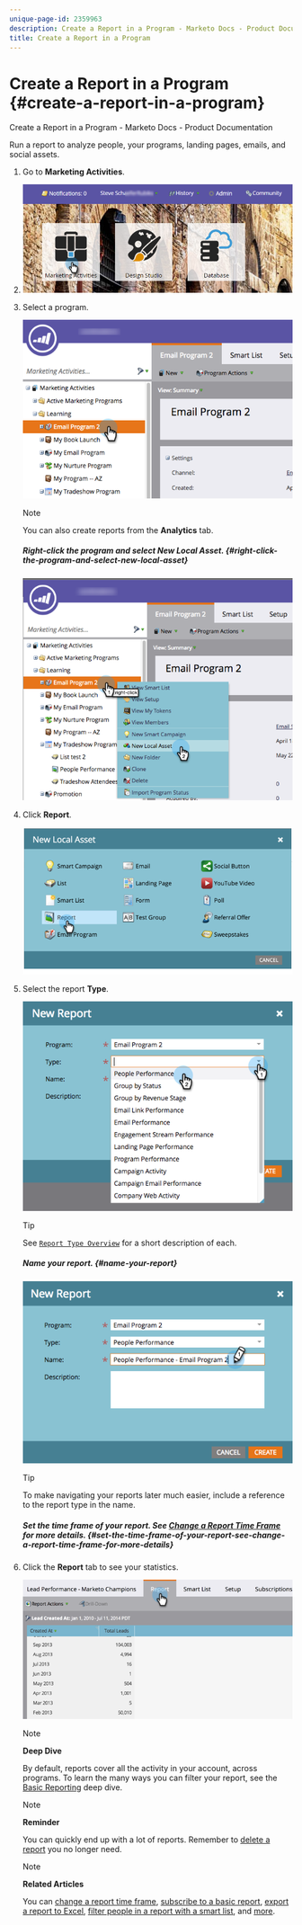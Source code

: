 ```yaml
---
unique-page-id: 2359963
description: Create a Report in a Program - Marketo Docs - Product Documentation
title: Create a Report in a Program
---
```


# Create a Report in a Program {#create-a-report-in-a-program}

Create a Report in a Program - Marketo Docs - Product Documentation

Run a report to analyze people, your programs, landing pages, emails, and social assets.

1. Go to **Marketing Activities**.
1. ![](assets/login-marketing-activities.png)

1. Select a program.

   ![](assets/selectprogramreport.png)

   >[!NOTE]
   >
   >You can also create reports from the **Analytics** tab.

   ##### Right-click the program and select New Local Asset. {#right-click-the-program-and-select-new-local-asset}

   ![](assets/programrightclick-asset.png)

1. Click **Report**.

   ![](assets/image2014-9-15-18-3a36-3a46.png)

1. Select the report **Type**.

   ![](assets/choosereport.png)

   >[!TIP]
   >
   >See [`Report Type Overview`](http://docs.marketo.com/display/DOCS/Report+Type+Overview) for a short description of each.

   ##### Name your report. {#name-your-report}

   ![](assets/namereport.png)

   >[!TIP]
   >
   >To make navigating your reports later much easier, include a reference to the report type in the name.

   ##### Set the time frame of your report. See [Change a Report Time Frame](../../../../product-docs/reporting/basic-reporting/editing-reports/change-a-report-time-frame.md) for more details. {#set-the-time-frame-of-your-report-see-change-a-report-time-frame-for-more-details}

1. Click the **Report** tab to see your statistics.

   ![](assets/image2014-9-15-18-3a38-3a5.png)

   >[!NOTE]
   >
   >**Deep Dive**
   >
   >
   >By default, reports cover all the activity in your account, across programs. To learn the many ways you can filter your report, see the [Basic Reporting](../../../../product-docs/reporting/basic-reporting.md) deep dive.

   >[!NOTE]
   >
   >**Reminder**
   >
   >
   >You can quickly end up with a lot of reports. Remember to [delete a report](../../../../product-docs/reporting/basic-reporting/report-activity/delete-a-report.md) you no longer need.

   >[!NOTE]
   >
   >**Related Articles**
   >
   >
   >You can [change a report time frame](../../../../product-docs/reporting/basic-reporting/editing-reports/change-a-report-time-frame.md), [subscribe to a basic report](../../../../product-docs/reporting/basic-reporting/report-subscriptions/subscribe-to-a-basic-report.md), [export a report to Excel](../../../../product-docs/reporting/basic-reporting/report-activity/export-a-report-to-excel.md), [filter people in a report with a smart list](../../../../product-docs/reporting/basic-reporting/editing-reports/filter-people-in-a-report-with-a-smart-list.md), and [more](../../../../product-docs/reporting/basic-reporting.md).

